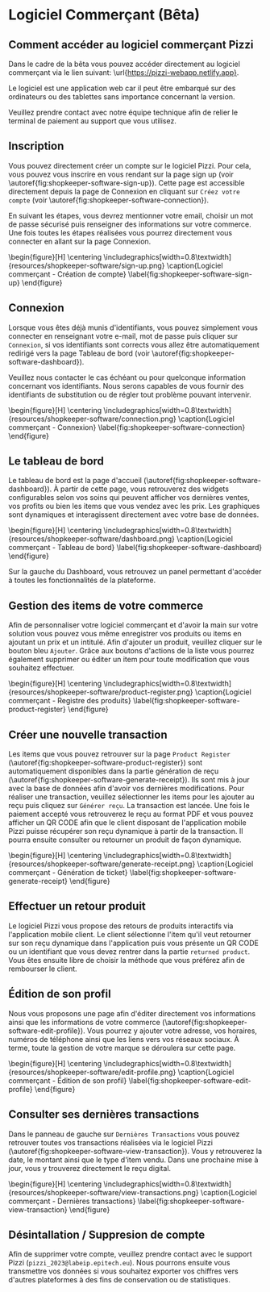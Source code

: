 # Logiciel Commerçant (Bêta)

## Comment accéder au logiciel commerçant Pizzi

Dans le cadre de la bêta vous pouvez accéder directement au logiciel commerçant
via le lien suivant: \url{https://pizzi-webapp.netlify.app}.

Le logiciel est une application web car il peut être embarqué sur des
ordinateurs ou des tablettes sans importance concernant la version.

Veuillez prendre contact avec notre équipe technique afin de relier le terminal
de paiement au support que vous utilisez.

## Inscription

Vous pouvez directement créer un compte sur le logiciel Pizzi. Pour cela, vous
pouvez vous inscrire en vous rendant sur la page sign up (voir
\autoref{fig:shopkeeper-software-sign-up}). Cette page est accessible
directement depuis la page de Connexion en cliquant sur `Créez votre
compte` (voir \autoref{fig:shopkeeper-software-connection}).

En suivant les étapes, vous devrez mentionner votre email, choisir un mot de
passe sécurisé puis renseigner des informations sur votre commerce. Une fois
toutes les étapes réalisées vous pourrez directement vous connecter en allant
sur la page Connexion.

\begin{figure}[H]
  \centering
  \includegraphics[width=0.8\textwidth]{resources/shopkeeper-software/sign-up.png}
  \caption{Logiciel commerçant - Création de compte}
  \label{fig:shopkeeper-software-sign-up}
\end{figure}

## Connexion

Lorsque vous êtes déjà munis d'identifiants, vous pouvez simplement vous
connecter en renseignant votre e-mail, mot de passe puis cliquer sur
`Connexion`, si vos identifiants sont corrects vous allez être automatiquement
redirigé vers la page Tableau de bord (voir
\autoref{fig:shopkeeper-software-dashboard}).

Veuillez nous contacter le cas échéant ou pour quelconque information
concernant vos identifiants. Nous serons capables de vous fournir des
identifiants de substitution ou de régler tout problème pouvant intervenir.

\begin{figure}[H]
  \centering
  \includegraphics[width=0.8\textwidth]{resources/shopkeeper-software/connection.png}
  \caption{Logiciel commerçant - Connexion}
  \label{fig:shopkeeper-software-connection}
\end{figure}

## Le tableau de bord

Le tableau de bord est la page d'accueil
(\autoref{fig:shopkeeper-software-dashboard}). À partir de cette page, vous
retrouverez des widgets configurables selon vos soins qui peuvent afficher vos
dernières ventes, vos profits ou bien les items que vous vendez avec les prix.
Les graphiques sont dynamiques et interagissent directement avec votre base de
données.

\begin{figure}[H]
  \centering
  \includegraphics[width=0.8\textwidth]{resources/shopkeeper-software/dashboard.png}
  \caption{Logiciel commerçant - Tableau de bord}
  \label{fig:shopkeeper-software-dashboard}
\end{figure}

Sur la gauche du Dashboard, vous retrouvez un panel permettant d'accéder à
toutes les fonctionnalités de la plateforme.

## Gestion des items de votre commerce

Afin de personnaliser votre logiciel commerçant et d'avoir la main sur votre
solution vous pouvez vous même enregistrer vos produits ou items en ajoutant un
prix et un intitulé. Afin d'ajouter un produit, veuillez cliquer sur le bouton
bleu `Ajouter`. Grâce aux boutons d'actions de la liste vous pourrez également
supprimer ou éditer un item pour toute modification que vous souhaitez
effectuer.

\begin{figure}[H]
  \centering
  \includegraphics[width=0.8\textwidth]{resources/shopkeeper-software/product-register.png}
  \caption{Logiciel commerçant - Registre des produits}
  \label{fig:shopkeeper-software-product-register}
\end{figure}

## Créer une nouvelle transaction

Les items que vous pouvez retrouver sur la page `Product Register`
(\autoref{fig:shopkeeper-software-product-register}) sont automatiquement
disponibles dans la partie génération de reçu
(\autoref{fig:shopkeeper-software-generate-receipt}). Ils sont mis à jour
avec la base de données afin d'avoir vos dernières modifications. Pour réaliser
une transaction, veuillez sélectionner les items pour les ajouter au reçu puis
cliquez sur `Générer reçu`. La transaction est lancée. Une fois le paiement
accepté vous retrouverez le reçu au format PDF et vous pouvez afficher un QR
CODE afin que le client disposant de l'application mobile Pizzi puisse
récupérer son reçu dynamique à partir de la transaction. Il pourra ensuite
consulter ou retourner un produit de façon dynamique.

\begin{figure}[H]
  \centering
  \includegraphics[width=0.8\textwidth]{resources/shopkeeper-software/generate-receipt.png}
  \caption{Logiciel commerçant - Génération de ticket}
  \label{fig:shopkeeper-software-generate-receipt}
\end{figure}

## Effectuer un retour produit

Le logiciel Pizzi vous propose des retours de produits interactifs via
l'application mobile client. Le client sélectionne l'item qu'il veut retourner
sur son reçu dynamique dans l'application puis vous présente un QR CODE ou un
identifiant que vous devez rentrer dans la partie `returned product`. Vous
êtes ensuite libre de choisir la méthode que vous préférez afin de rembourser
le client.

## Édition de son profil

Nous vous proposons une page afin d'éditer directement vos informations ainsi
que les informations de votre commerce
(\autoref{fig:shopkeeper-software-edit-profile}). Vous pourrez y ajouter
votre adresse, vos horaires, numéros de téléphone ainsi que les liens vers vos
réseaux sociaux. À terme, toute la gestion de votre marque se déroulera sur
cette page.

\begin{figure}[H]
  \centering
  \includegraphics[width=0.8\textwidth]{resources/shopkeeper-software/edit-profile.png}
  \caption{Logiciel commerçant - Édition de son profil}
  \label{fig:shopkeeper-software-edit-profile}
\end{figure}

## Consulter ses dernières transactions

Dans le panneau de gauche sur `Dernières Transactions` vous pouvez retrouver
toutes vos transactions réalisées via le logiciel Pizzi
(\autoref{fig:shopkeeper-software-view-transaction}). Vous y retrouverez la
date, le montant ainsi que le type d'item vendu. Dans une prochaine mise à
jour, vous y trouverez directement le reçu digital. 

\begin{figure}[H]
  \centering
  \includegraphics[width=0.8\textwidth]{resources/shopkeeper-software/view-transactions.png}
  \caption{Logiciel commerçant - Dernières transactions}
  \label{fig:shopkeeper-software-view-transaction}
\end{figure}

## Désintallation / Suppresion de compte

Afin de supprimer votre compte, veuillez prendre contact avec le support Pizzi
(`pizzi_2023@labeip.epitech.eu`). Nous pourrons ensuite vous transmettre vos
données si vous souhaitez exporter vos chiffres vers d'autres plateformes à des
fins de conservation ou de statistiques.

